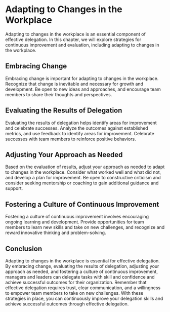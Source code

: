 # Adapting to Changes in the Workplace

Adapting to changes in the workplace is an essential component of effective delegation. In this chapter, we will explore strategies for continuous improvement and evaluation, including adapting to changes in the workplace.

Embracing Change
----------------

Embracing change is important for adapting to changes in the workplace. Recognize that change is inevitable and necessary for growth and development. Be open to new ideas and approaches, and encourage team members to share their thoughts and perspectives.

Evaluating the Results of Delegation
------------------------------------

Evaluating the results of delegation helps identify areas for improvement and celebrate successes. Analyze the outcomes against established metrics, and use feedback to identify areas for improvement. Celebrate successes with team members to reinforce positive behaviors.

Adjusting Your Approach as Needed
---------------------------------

Based on the evaluation of results, adjust your approach as needed to adapt to changes in the workplace. Consider what worked well and what did not, and develop a plan for improvement. Be open to constructive criticism and consider seeking mentorship or coaching to gain additional guidance and support.

Fostering a Culture of Continuous Improvement
---------------------------------------------

Fostering a culture of continuous improvement involves encouraging ongoing learning and development. Provide opportunities for team members to learn new skills and take on new challenges, and recognize and reward innovative thinking and problem-solving.

Conclusion
----------

Adapting to changes in the workplace is essential for effective delegation. By embracing change, evaluating the results of delegation, adjusting your approach as needed, and fostering a culture of continuous improvement, managers and leaders can delegate tasks with skill and confidence and achieve successful outcomes for their organization. Remember that effective delegation requires trust, clear communication, and a willingness to empower team members to take on new challenges. With these strategies in place, you can continuously improve your delegation skills and achieve successful outcomes through effective delegation.
